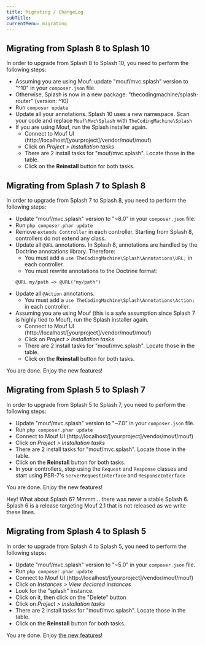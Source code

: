 ```yaml
---
title: Migrating / ChangeLog
subTitle: 
currentMenu: migrating
---
```


Migrating from Splash 8 to Splash 10
------------------------------------

In order to upgrade from Splash 8 to Splash 10, you need to perform the following steps:

- Assuming you are using Mouf: update "mouf/mvc.splash" version to "^10" in your `composer.json` file.
- Otherwise, Splash is now in a new package: "thecodingmachine/splash-router" (version: ^10)
- Run `composer update`
- Update all your annotations. Splash 10 uses a new namespace. Scan your code and replace `Mouf\Mvc\Splash` with `TheCodingMachine\Splash`
- If you are using Mouf, run the Splash installer again.
    - Connect to Mouf UI (http://localhost/[yourproject]/vendor/mouf/mouf)
    - Click on *Project > Installation tasks*
    - There are 2 install tasks for "mouf/mvc.splash". Locate those in the table.
    - Click on the **Reinstall** button for both tasks.

Migrating from Splash 7 to Splash 8
-----------------------------------

In order to upgrade from Splash 7 to Splash 8, you need to perform the following steps:

- Update "mouf/mvc.splash" version to "~8.0" in your `composer.json` file.
- Run `php composer.phar update`
- Remove `extends Controller` in each controller. Starting from Splash 8, controllers do not extend any class.
- Update all `@URL` annotations. In Splash 8, annotations are handled by the Doctrine annotations library. Therefore:
    - You must add a `use TheCodingMachine\Splash\Annotations\URL;` in each controller.
    - You must rewrite annotations to the Doctrine format:
    ```
    @URL my/path => @URL("my/path")
    ```
- Update all `@Action` annotations.
    - You must add a `use TheCodingMachine\Splash\Annotations\Action;` in each controller.
- Assuming you are using Mouf (this is a safe assumption since Splash 7 is highly tied to Mouf), run the Splash installer again.
    - Connect to Mouf UI (http://localhost/[yourproject]/vendor/mouf/mouf)
    - Click on *Project > Installation tasks*
    - There are 2 install tasks for "mouf/mvc.splash". Locate those in the table.
    - Click on the **Reinstall** button for both tasks.

You are done. Enjoy the new features!

Migrating from Splash 5 to Splash 7
-----------------------------------

In order to upgrade from Splash 5 to Splash 7, you need to perform the following steps:

- Update "mouf/mvc.splash" version to "~7.0" in your `composer.json` file.
- Run `php composer.phar update`
- Connect to Mouf UI (http://localhost/[yourproject]/vendor/mouf/mouf)
- Click on *Project > Installation tasks*
- There are 2 install tasks for "mouf/mvc.splash". Locate those in the table.
- Click on the **Reinstall** button for both tasks.
- In your controllers, stop using the `Request` and `Response` classes and start using PSR-7's `ServerRequestInterface` and `ResponseInterface`

You are done. Enjoy the new features!

Hey! What about Splash 6?
Mmmm... there was never a stable Splash 6. Splash 6 is a release targeting Mouf 2.1 that is not released as we write these lines.

Migrating from Splash 4 to Splash 5
-----------------------------------

In order to upgrade from Splash 4 to Splash 5, you need to perform the following steps:

- Update "mouf/mvc.splash" version to "~5.0" in your `composer.json` file.
- Run `php composer.phar update`
- Connect to Mouf UI (http://localhost/[yourproject]/vendor/mouf/mouf)
- Click on *Instances > View declared instances*
- Look for the "splash" instance.
- Click on it, then click on the "Delete" button
- Click on *Project > Installation tasks*
- There are 2 install tasks for "mouf/mvc.splash". Locate those in the table.
- Click on the **Reinstall** button for both tasks.

You are done. Enjoy [the new features](http://mouf-php.com/stackphp-support-added-to-splash)!
